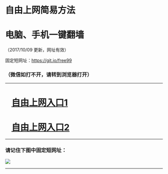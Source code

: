 ﻿# 自由上网简易方法

# 电脑、手机一键翻墙

（2017/10/09 更新，网址有效）

固定短网址：https://git.io/free99

### （微信如打不开，请转到浏览器打开）


***





# &nbsp;&nbsp; <a href="http://ft1956423375.fwq-tz-1001.info/fwqtz01.html?t=100900117067 " target="_blank">自由上网入口1</a>
# &nbsp;&nbsp; <a href="http://ft2745618694.fwq-tz-1002.info/fwqtz02.html?t=100900118159 " target="_blank">自由上网入口2</a>
***

### 请记住下图中固定短网址：

<img src="https://s3-us-west-2.amazonaws.com/fwq-1001/yjfq-20170905okok.png" /> 


***

